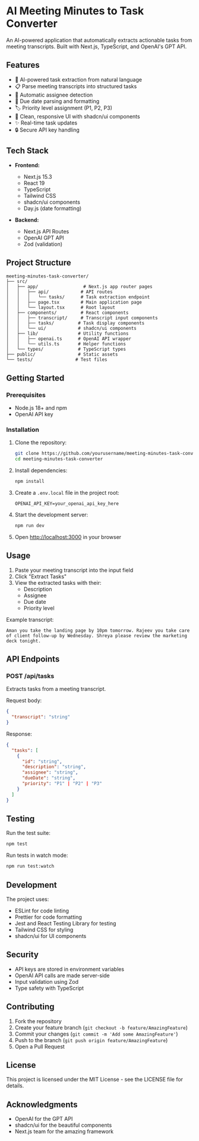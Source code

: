 # AI Meeting Minutes to Task Converter

An AI-powered application that automatically extracts actionable tasks from meeting transcripts. Built with Next.js, TypeScript, and OpenAI's GPT API.

## Features

- 🤖 AI-powered task extraction from natural language
- 📋 Parse meeting transcripts into structured tasks
- 👥 Automatic assignee detection
- 📅 Due date parsing and formatting
- 🏷️ Priority level assignment (P1, P2, P3)
- 🎨 Clean, responsive UI with shadcn/ui components
- ✨ Real-time task updates
- 🔒 Secure API key handling

## Tech Stack

- **Frontend:**
  - Next.js 15.3
  - React 19
  - TypeScript
  - Tailwind CSS
  - shadcn/ui components
  - Day.js (date formatting)

- **Backend:**
  - Next.js API Routes
  - OpenAI GPT API
  - Zod (validation)

## Project Structure

```
meeting-minutes-task-converter/
├── src/
│   ├── app/                 # Next.js app router pages
│   │   ├── api/            # API routes
│   │   │   └── tasks/      # Task extraction endpoint
│   │   ├── page.tsx        # Main application page
│   │   └── layout.tsx      # Root layout
│   ├── components/         # React components
│   │   ├── transcript/     # Transcript input components
│   │   ├── tasks/         # Task display components
│   │   └── ui/            # shadcn/ui components
│   ├── lib/               # Utility functions
│   │   ├── openai.ts      # OpenAI API wrapper
│   │   └── utils.ts       # Helper functions
│   └── types/             # TypeScript types
├── public/                # Static assets
└── tests/                # Test files
```

## Getting Started

### Prerequisites

- Node.js 18+ and npm
- OpenAI API key

### Installation

1. Clone the repository:
   ```bash
   git clone https://github.com/yourusername/meeting-minutes-task-converter.git
   cd meeting-minutes-task-converter
   ```

2. Install dependencies:
   ```bash
   npm install
   ```

3. Create a `.env.local` file in the project root:
   ```env
   OPENAI_API_KEY=your_openai_api_key_here
   ```

4. Start the development server:
   ```bash
   npm run dev
   ```

5. Open [http://localhost:3000](http://localhost:3000) in your browser

## Usage

1. Paste your meeting transcript into the input field
2. Click "Extract Tasks"
3. View the extracted tasks with their:
   - Description
   - Assignee
   - Due date
   - Priority level

Example transcript:
```
Aman you take the landing page by 10pm tomorrow. Rajeev you take care of client follow-up by Wednesday. Shreya please review the marketing deck tonight.
```

## API Endpoints

### POST /api/tasks
Extracts tasks from a meeting transcript.

Request body:
```json
{
  "transcript": "string"
}
```

Response:
```json
{
  "tasks": [
    {
      "id": "string",
      "description": "string",
      "assignee": "string",
      "dueDate": "string",
      "priority": "P1" | "P2" | "P3"
    }
  ]
}
```

## Testing

Run the test suite:
```bash
npm test
```

Run tests in watch mode:
```bash
npm run test:watch
```

## Development

The project uses:
- ESLint for code linting
- Prettier for code formatting
- Jest and React Testing Library for testing
- Tailwind CSS for styling
- shadcn/ui for UI components

## Security

- API keys are stored in environment variables
- OpenAI API calls are made server-side
- Input validation using Zod
- Type safety with TypeScript

## Contributing

1. Fork the repository
2. Create your feature branch (`git checkout -b feature/AmazingFeature`)
3. Commit your changes (`git commit -m 'Add some AmazingFeature'`)
4. Push to the branch (`git push origin feature/AmazingFeature`)
5. Open a Pull Request

## License

This project is licensed under the MIT License - see the LICENSE file for details.

## Acknowledgments

- OpenAI for the GPT API
- shadcn/ui for the beautiful components
- Next.js team for the amazing framework
